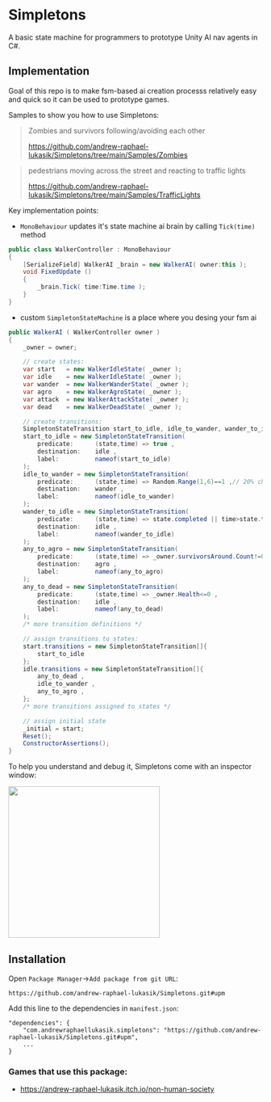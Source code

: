 # Simpletons

A basic state machine for programmers to prototype Unity AI nav agents in C#.

## Implementation

Goal of this repo is to make fsm-based ai creation processs relatively easy and quick so it can be used to prototype games.

Samples to show you how to use Simpletons:
> Zombies and survivors following/avoiding each other
> 
> https://github.com/andrew-raphael-lukasik/Simpletons/tree/main/Samples/Zombies

> pedestrians moving across the street and reacting to traffic lights
> 
> https://github.com/andrew-raphael-lukasik/Simpletons/tree/main/Samples/TrafficLights

Key implementation points:

- `MonoBehaviour` updates it's state machine ai brain by calling `Tick(time)` method

```cs
public class WalkerController : MonoBehaviour
{
    [SerializeField] WalkerAI _brain = new WalkerAI( owner:this );
    void FixedUpdate ()
    {
        _brain.Tick( time:Time.time );
    }
}
```

- custom `SimpletonStateMachine` is a place where you desing your fsm ai

```cs
public WalkerAI ( WalkerController owner )
{
    _owner = owner;

    // create states:
    var start   = new WalkerIdleState( _owner );
    var idle    = new WalkerIdleState( _owner );
    var wander  = new WalkerWanderState( _owner );
    var agro    = new WalkerAgroState( _owner );
    var attack  = new WalkerAttackState( _owner );
    var dead    = new WalkerDeadState( _owner );

    // create transitions:
    SimpletonStateTransition start_to_idle, idle_to_wander, wander_to_idle, any_to_agro, agro_to_idle, agro_to_attack, attack_to_agro, any_to_dead;
    start_to_idle = new SimpletonStateTransition(
        predicate:      (state,time) => true ,
        destination:    idle ,
        label:          nameof(start_to_idle)
    );
    idle_to_wander = new SimpletonStateTransition(
        predicate:      (state,time) => Random.Range(1,6)==1 ,// 20% chance
        destination:    wander ,
        label:          nameof(idle_to_wander)
    );
    wander_to_idle = new SimpletonStateTransition(
        predicate:      (state,time) => state.completed || time>state.timeExpectedEnd || _owner.navMeshAgent.remainingDistance<1f ,
        destination:    idle ,
        label:          nameof(wander_to_idle)
    );
    any_to_agro = new SimpletonStateTransition(
        predicate:      (state,time) => _owner.survivorsAround.Count!=0 ,
        destination:    agro ,
        label:          nameof(any_to_agro)
    );
    any_to_dead = new SimpletonStateTransition(
        predicate:      (state,time) => _owner.Health<=0 ,
        destination:    idle ,
        label:          nameof(any_to_dead)
    );
    /* more transition definitions */

    // assign transitions to states:
    start.transitions = new SimpletonStateTransition[]{
        start_to_idle
    };
    idle.transitions = new SimpletonStateTransition[]{
        any_to_dead ,
        idle_to_wander ,
        any_to_agro ,
    };
    /* more transitions assigned to states */

    // assign initial state
    _initial = start;
    Reset();
    ConstructorAssertions();
}
```

To help you understand and debug it, Simpletons come with an inspector window:

<p float="center">
    <img src="https://github.com/andrew-raphael-lukasik/Simpletons/assets/3066539/f2c739d3-03d7-4764-9c4c-13270aa9799c" height="300px">
</p>

## Installation
Open `Package Manager`->`Add package from git URL`:
```
https://github.com/andrew-raphael-lukasik/Simpletons.git#upm
```

Add this line to the dependencies in `manifest.json`:
```
"dependencies": {
    "com.andrewraphaellukasik.simpletons": "https://github.com/andrew-raphael-lukasik/Simpletons.git#upm",
    ...
}
```

### Games that use this package:
- https://andrew-raphael-lukasik.itch.io/non-human-society
